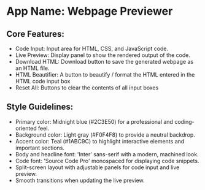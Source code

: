 # **App Name**: Webpage Previewer

## Core Features:

- Code Input: Input area for HTML, CSS, and JavaScript code.
- Live Preview: Display panel to show the rendered output of the code.
- Download HTML: Download button to save the generated webpage as an HTML file.
- HTML Beautifier: A button to beautify / format the HTML entered in the HTML code input box
- Reset All: Buttons to clear the contents of all input boxes

## Style Guidelines:

- Primary color: Midnight blue (#2C3E50) for a professional and coding-oriented feel.
- Background color: Light gray (#F0F4F8) to provide a neutral backdrop.
- Accent color: Teal (#1ABC9C) to highlight interactive elements and important sections.
- Body and headline font: 'Inter' sans-serif with a modern, machined look.
- Code font: 'Source Code Pro' monospaced for displaying code snippets.
- Split-screen layout with adjustable panels for code input and live preview.
- Smooth transitions when updating the live preview.